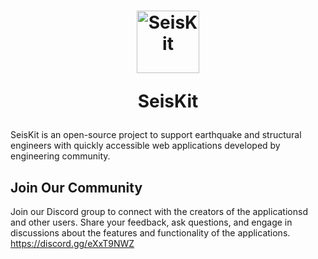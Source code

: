 <h1 align="center">
<a href="https://seiskitbeta.pythonanywhere.com/home" title="Logo"><img src="https://raw.githubusercontent.com/SeisKit/seiskit-apps/main/assets/static/favicon.ico" width="100" height="100" alt="SeisKit" /></a>

SeisKit

</h1>

SeisKit is an open-source project to support earthquake and structural engineers with quickly accessible web applications developed by engineering community.

## Join Our Community
Join our Discord group to connect with the creators of the applicationsd and other users. Share your feedback, ask questions, and engage in discussions about the features and functionality of the applications. 
https://discord.gg/eXxT9NWZ
